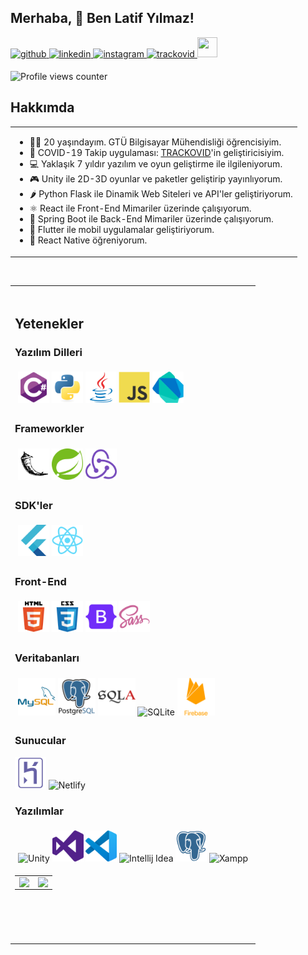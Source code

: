 ## Merhaba, 👋 Ben Latif Yılmaz!  

<a href="https://github.com/LatifY" target="_blank">
<img src=https://img.shields.io/badge/github-%2324292e.svg?&style=for-the-badge&logo=github&logoColor=white alt="github" style="margin-bottom: 5px;" />
</a>
<a href="https://www.linkedin.com/in/latifyilmaz/" target="_blank">
<img src=https://img.shields.io/badge/linkedin-%231E77B5.svg?&style=for-the-badge&logo=linkedin&logoColor=white alt="linkedin" style="margin-bottom: 5px;" />
</a>
<a href="https://instagram.com/latifyilmaza" target="_blank">
<img src=https://img.shields.io/badge/instagram-%23000000.svg?&style=for-the-badge&logo=instagram&logoColor=white alt="instagram" style="margin-bottom: 5px;" />
</a>
<a href="https://trackovid19.netlify.app" target="_blank">
<img src="https://lh3.googleusercontent.com/-2hCaRJ5uKiQ/YTDn-I02lnI/AAAAAAAABVU/2ej0AEh4cHcbHoN46peDk4Mua3Y74eG2gCLcBGAsYHQ/trackovid_dark.png" width="123" height="28" alt="trackovid" style="margin-bottom: 5px;" />
</a>
<a href="https://latifyilmaz.com" target="_blank">
<img src="https://latifyilmaz.com/static/image/favicon.png" style="margin-bottom: 5px;" width="32" height="32"/>
</a>


![Profile views counter](https://komarev.com/ghpvc/?username=LatifY&&style=flat-square)  

## Hakkımda
<table><tr><td valign="top">

-  👦🏻 20 yaşındayım. GTÜ Bilgisayar Mühendisliği öğrencisiyim.
-  🦠 COVID-19 Takip uygulaması: [TRACKOVID](https://trackovid19.netlify.app)'in geliştiricisiyim.
-  💻 Yaklaşık 7 yıldır yazılım ve oyun geliştirme ile ilgileniyorum.
-  🎮 Unity ile 2D-3D oyunlar ve paketler geliştirip yayınlıyorum.
-  🌶 Python Flask ile Dinamik Web Siteleri ve API'ler geliştiriyorum.
-  ⚛ React ile Front-End Mimariler üzerinde çalışıyorum.
-  🍃 Spring Boot ile Back-End Mimariler üzerinde çalışıyorum.
-  🔵 Flutter ile mobil uygulamalar geliştiriyorum.
-  🔴 React Native öğreniyorum.
</td></tr></table>

<br/>

<table><tr><td valign="top">

<br>


## Yetenekler

### Yazılım Dilleri
<p align="left" style="padding:5px">
<img src="https://raw.githubusercontent.com/devicons/devicon/master/icons/csharp/csharp-original.svg" alt="C#" width="50">
<img src="https://github.com/devicons/devicon/blob/master/icons/python/python-original.svg" alt="Python" width="50"/>
<img src="https://github.com/devicons/devicon/blob/master/icons/java/java-original.svg" alt="Java" width="50"/>
<img src="https://github.com/devicons/devicon/blob/master/icons/javascript/javascript-original.svg" alt="Javascript" width="50"/>
<img src="https://github.com/devicons/devicon/blob/master/icons/dart/dart-original.svg" alt="Dart" width="50"/>
</p>
  
### Frameworkler
<p align="left" style="padding:5px">
<img src="https://github.com/devicons/devicon/blob/master/icons/flask/flask-original.svg" alt="Flask" width="50"/>
<img src="https://github.com/devicons/devicon/blob/master/icons/spring/spring-original.svg" alt="Spring" width="50"/>
<img src="https://github.com/devicons/devicon/blob/master/icons/redux/redux-original.svg" alt="Redux" width="50"/>
</p>
  
### SDK'ler
<p align="left" style="padding:5px">
<img src="https://github.com/devicons/devicon/blob/master/icons/flutter/flutter-original.svg" alt="Flutter" width="50"/>
<img src="https://github.com/devicons/devicon/blob/master/icons/react/react-original.svg" alt="React" width="50"/>  
</p>
  
### Front-End
<p align="left" style="padding:5px">
<img src="https://raw.githubusercontent.com/devicons/devicon/master/icons/html5/html5-original-wordmark.svg" alt="HTML5" width="50"/>
<img src="https://raw.githubusercontent.com/devicons/devicon/master/icons/css3/css3-original-wordmark.svg" alt="CSS3" width="50"/>
<img src="https://github.com/devicons/devicon/blob/master/icons/bootstrap/bootstrap-plain.svg" alt="Bootstrap" width="50"/>
<img src="https://github.com/devicons/devicon/blob/master/icons/sass/sass-original.svg" alt="Sass" width="50"/>
</p>
  
### Veritabanları
<p align="left" style="padding:5px">
  <img src="https://github.com/devicons/devicon/blob/master/icons/mysql/mysql-original-wordmark.svg" alt="MySQL" width="60" />
  <img src="https://github.com/devicons/devicon/blob/master/icons/postgresql/postgresql-original-wordmark.svg" alt="PostgreSQL" width="60" />
  <img src="https://github.com/devicons/devicon/blob/master/icons/sqlalchemy/sqlalchemy-original.svg" alt="SQLAlchemy" width="60" />
  <img src="https://cdn.iconscout.com/icon/free/png-512/sqlite-282687.png" alt="SQLite" width="60" />
    <img src="https://github.com/devicons/devicon/blob/master/icons/firebase/firebase-plain-wordmark.svg" alt="Firebase" width="60" />
</p>
  
### Sunucular
<p align="left" stlye="padding:5px">
<img src="https://github.com/devicons/devicon/blob/master/icons/heroku/heroku-original.svg" alt="Heroku" width="50"/>
<img src="https://iconape.com/wp-content/files/an/371180/svg/371180.svg" alt="Netlify" width="50"/>
</p>

### Yazılımlar
<p align="left" style="padding:5px">
<img src="https://seeklogo.com/images/U/unity-logo-988A22E703-seeklogo.com.png" alt="Unity" width="50"/>
<img src="https://github.com/devicons/devicon/blob/master/icons/visualstudio/visualstudio-plain.svg" alt="Visual Studio" width="50"/>
<img src="https://github.com/devicons/devicon/blob/master/icons/vscode/vscode-original.svg" alt="Visual Studio Code" width="50"/>
<img src="https://cdn.iconscout.com/icon/free/png-512/intellij-idea-569199.png" alt="Intellij Idea" width="50"/>
<img src="https://github.com/devicons/devicon/blob/master/icons/postgresql/postgresql-plain.svg" alt="Pg Admin" width="50"/>
<img src="https://cdn2.iconfinder.com/data/icons/pack1-baco-flurry-icons-style/512/XAMPP.png" alt="Xampp" width="50"/>
</p>



<table><tr><td valign="top" width="50%">

<img src="https://github-readme-stats.vercel.app/api?username=LatifY&theme=dark&show_icons=true&count_private=true&hide_border=true" align="left" style="width: 100%" />

</td><td valign="top" width="50%">

<img src="https://github-readme-stats.vercel.app/api/top-langs/?username=LatifY&theme=dark&hide_border=true&layout=compact" align="left" style="width: 100%" />

</td></tr></table>  

<br/>  

  

<br/>  


  

<br/>  


<br />
